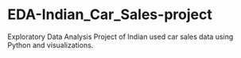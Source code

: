 # EDA-Indian_Car_Sales-project
Exploratory Data Analysis Project of Indian used car sales data using Python and visualizations.
